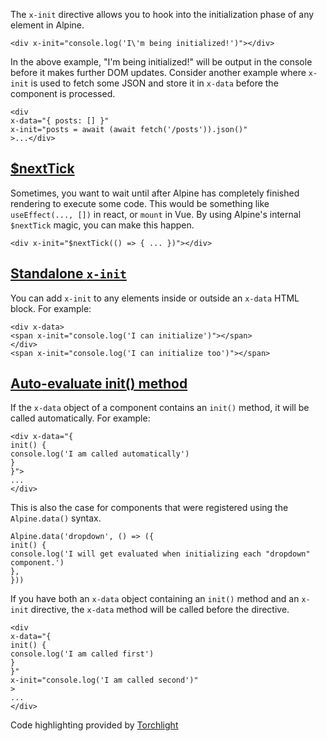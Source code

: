 The `x-init` directive allows you to hook into the initialization phase of any element in Alpine.
```
<div x-init="console.log('I\'m being initialized!')"></div>
```
In the above example, "I'm being initialized!" will be output in the console before it makes further DOM updates.
Consider another example where `x-init` is used to fetch some JSON and store it in `x-data` before the component is processed.
```
<div
x-data="{ posts: [] }"
x-init="posts = await (await fetch('/posts')).json()"
>...</div>
```


## [$nextTick](#next-tick)


Sometimes, you want to wait until after Alpine has completely finished rendering to execute some code.
This would be something like `useEffect(..., [])` in react, or `mount` in Vue.
By using Alpine's internal `$nextTick` magic, you can make this happen.
```
<div x-init="$nextTick(() => { ... })"></div>
```


## [Standalone `x-init`](#standalone-x-init)


You can add `x-init` to any elements inside or outside an `x-data` HTML block. For example:
```
<div x-data>
<span x-init="console.log('I can initialize')"></span>
</div>
<span x-init="console.log('I can initialize too')"></span>
```


## [Auto-evaluate init() method](#auto-evaluate-init-method)


If the `x-data` object of a component contains an `init()` method, it will be called automatically. For example:
```
<div x-data="{
init() {
console.log('I am called automatically')
}
}">
...
</div>
```
This is also the case for components that were registered using the `Alpine.data()` syntax.
```
Alpine.data('dropdown', () => ({
init() {
console.log('I will get evaluated when initializing each "dropdown" component.')
},
}))
```
If you have both an `x-data` object containing an `init()` method and an `x-init` directive, the `x-data` method will be called before the directive.
```
<div
x-data="{
init() {
console.log('I am called first')
}
}"
x-init="console.log('I am called second')"
>
...
</div>
```
Code highlighting provided by [Torchlight](https://torchlight.dev/)